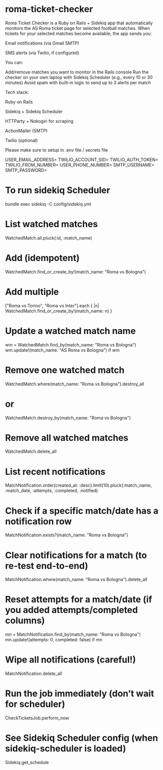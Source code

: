 
# roma-ticket-checker
Roma Ticket Checker is a Ruby on Rails + Sidekiq app that automatically monitors the AS Roma ticket page for selected football matches.
When tickets for your selected matches become available, the app sends you:

Email notifications (via Gmail SMTP)

SMS alerts (via Twilio, if configured)


You can:

Add/remove matches you want to monitor in the Rails console
Run the checker on your own laptop with Sidekiq Scheduler (e.g., every 10 or 30 minutes)
Avoid spam with built-in logic to send up to 3 alerts per match

Tech stack:

Ruby on Rails

Sidekiq + Sidekiq Scheduler

HTTParty + Nokogiri for scraping

ActionMailer (SMTP)

Twilio (optional)

Please make sure to setup in .env file / secrets file

USER_EMAIL_ADDRESS=
TWILIO_ACCOUNT_SID=
TWILIO_AUTH_TOKEN=
TWILIO_FROM_NUMBER=
USER_PHONE_NUMBER=
SMTP_USERNAME=
SMTP_PASSWORD=

# To run sidekiq Scheduler 
bundle exec sidekiq -C config/sidekiq.yml

# List watched matches
WatchedMatch.all.pluck(:id, :match_name)

# Add (idempotent)
WatchedMatch.find_or_create_by!(match_name: "Roma vs Bologna")

# Add multiple
["Roma vs Torino", "Roma vs Inter"].each { |n| WatchedMatch.find_or_create_by!(match_name: n) }

# Update a watched match name
wm = WatchedMatch.find_by(match_name: "Roma vs Bologna")
wm.update!(match_name: "AS Roma vs Bologna") if wm

# Remove one watched match
WatchedMatch.where(match_name: "Roma vs Bologna").destroy_all
# or
WatchedMatch.destroy_by(match_name: "Roma vs Bologna")

# Remove all watched matches
WatchedMatch.delete_all

# List recent notifications
MatchNotification.order(created_at: :desc).limit(10).pluck(:match_name, :match_date, :attempts, :completed, :notified)

# Check if a specific match/date has a notification row
MatchNotification.exists?(match_name: "Roma vs Bologna")

# Clear notifications for a match (to re-test end-to-end)
MatchNotification.where(match_name: "Roma vs Bologna").delete_all

# Reset attempts for a match/date (if you added attempts/completed columns)
mn = MatchNotification.find_by(match_name: "Roma vs Bologna")
mn.update!(attempts: 0, completed: false) if mn

# Wipe all notifications (careful!)
MatchNotification.delete_all

# Run the job immediately (don’t wait for scheduler)
CheckTicketsJob.perform_now

# See Sidekiq Scheduler config (when sidekiq-scheduler is loaded)
Sidekiq.get_schedule
